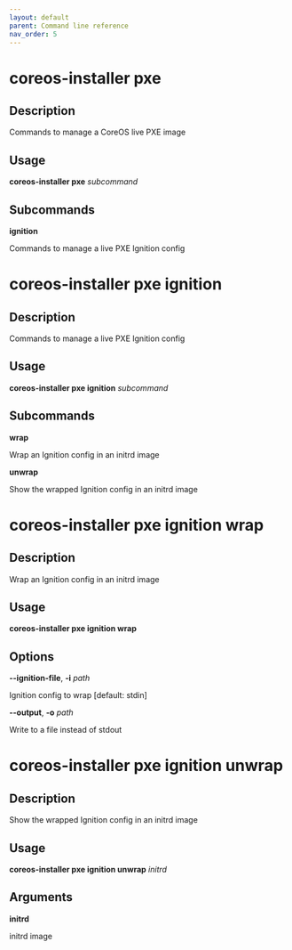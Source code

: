 ```yaml
---
layout: default
parent: Command line reference
nav_order: 5
---
```


# coreos-installer pxe

## Description

Commands to manage a CoreOS live PXE image

## Usage

**coreos-installer pxe** *subcommand*

## Subcommands

**ignition**

Commands to manage a live PXE Ignition config

# coreos-installer pxe ignition

## Description

Commands to manage a live PXE Ignition config

## Usage

**coreos-installer pxe ignition** *subcommand*

## Subcommands

**wrap**

Wrap an Ignition config in an initrd image

**unwrap**

Show the wrapped Ignition config in an initrd image

# coreos-installer pxe ignition wrap

## Description

Wrap an Ignition config in an initrd image

## Usage

**coreos-installer pxe ignition wrap**

## Options

**--ignition-file**, **-i** *path*

Ignition config to wrap [default: stdin]

**--output**, **-o** *path*

Write to a file instead of stdout

# coreos-installer pxe ignition unwrap

## Description

Show the wrapped Ignition config in an initrd image

## Usage

**coreos-installer pxe ignition unwrap** *initrd*

## Arguments

**initrd**

initrd image
